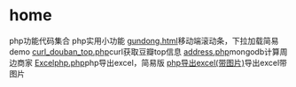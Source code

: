 # home
php功能代码集合
php实用小功能
[gundong.html](https://github.com/huzhiwei995/home/blob/master/gundong.html)移动端滚动条，下拉加载简易demo
[curl_douban_top.php](https://github.com/huzhiwei995/home/blob/master/curl_douban_top.php)curl获取豆瓣top信息
[address.php](https://github.com/huzhiwei995/home/blob/master/address.php)mongodb计算周边商家
[Excelphp.php](https://github.com/huzhiwei995/home/blob/master/Excelphp.php)php导出excel，简易版
[php导出excel(带图片)](https://github.com/huzhiwei995/home/tree/master/php%E5%AF%BC%E5%87%BAexcel(%E5%B8%A6%E5%9B%BE%E7%89%87))导出excel带图片
